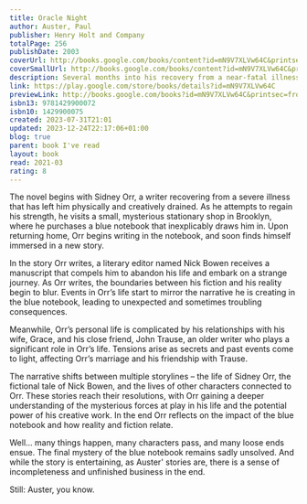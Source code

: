 ```yaml
---
title: Oracle Night
author: Auster, Paul
publisher: Henry Holt and Company
totalPage: 256
publishDate: 2003
coverUrl: http://books.google.com/books/content?id=mN9V7XLVw64C&printsec=frontcover&img=1&zoom=1&edge=curl&source=gbs_api
coverSmallUrl: http://books.google.com/books/content?id=mN9V7XLVw64C&printsec=frontcover&img=1&zoom=5&edge=curl&source=gbs_api
description: Several months into his recovery from a near-fatal illness, thirty-four-year-old novelist Sidney Orr enters a stationery shop in the Cobble Hill section of Brooklyn and buys a blue notebook. It is September 18, 1982, and for the next nine days Orr will live under the spell of this blank book, trapped inside a world of eerie premonitions and puzzling events that threaten to destroy his marriage and undermine his faith in reality. Why does his wife suddenly break down in tears in the backseat of a taxi just hours after Sidney begins writing in the notebook? Why does M. R. Chang, the owner of the stationery shop, precipitously close his business the next day? What are the connections between a 1938 Warsaw telephone directory and a lost novel in which the hero can predict the future? At what point does animosity explode into violence? To what degree is forgiveness the ultimate expression of love? Paul Auster's mesmerizing eleventh novel reads like an old-fashioned ghost story. But there are no ghosts in this book—only flesh-and-blood human beings, wandering through the haunted realms of everyday life. At once a meditation on the nature of time and a journey through the labyrinth of one man's imagination, Oracle Night is a narrative tour de force that confirms Auster's reputation as one of the boldest, most original writers at work in America today.
link: https://play.google.com/store/books/details?id=mN9V7XLVw64C
previewLink: http://books.google.com/books?id=mN9V7XLVw64C&printsec=frontcover&dq=Paul+Auster,+Oracle+of+the+Night&hl=&as_pt=BOOKS&cd=1&source=gbs_api
isbn13: 9781429900072
isbn10: 1429900075
created: 2023-07-31T21:01
updated: 2023-12-24T22:17:06+01:00
blog: true
parent: book I've read
layout: book
read: 2021-03
rating: 8
---
```

  
The novel begins with Sidney Orr, a writer recovering from a severe illness that has left him physically and creatively drained. As he attempts to regain his strength, he visits a small, mysterious stationary shop in Brooklyn, where he purchases a blue notebook that inexplicably draws him in. Upon returning home, Orr begins writing in the notebook, and soon finds himself immersed in a new story.  
  
In the story Orr writes, a literary editor named Nick Bowen receives a manuscript that compels him to abandon his life and embark on a strange journey. As Orr writes, the boundaries between his fiction and his reality begin to blur. Events in Orr’s life start to mirror the narrative he is creating in the blue notebook, leading to unexpected and sometimes troubling consequences.  
  
Meanwhile, Orr’s personal life is complicated by his relationships with his wife, Grace, and his close friend, John Trause, an older writer who plays a significant role in Orr’s life. Tensions arise as secrets and past events come to light, affecting Orr’s marriage and his friendship with Trause.  
  
The narrative shifts between multiple storylines – the life of Sidney Orr, the fictional tale of Nick Bowen, and the lives of other characters connected to Orr.  These stories reach their resolutions, with Orr gaining a deeper understanding of the mysterious forces at play in his life and the potential power of his creative work. In the end Orr reflects on the impact of the blue notebook and how reality and fiction relate.  
  
Well... many things happen, many characters pass, and many loose ends ensue.  The final mystery of the blue notebook remains sadly unsolved. And while the story is entertaining, as Auster' stories are, there is a sense of incompleteness and unfinished business in the end.  
  
Still: Auster, you know.